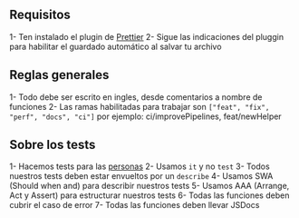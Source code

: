 ## Requisitos

1- Ten instalado el plugin de [Prettier](https://marketplace.visualstudio.com/items?itemName=esbenp.prettier-vscodes)
2- Sigue las indicaciones del pluggin para habilitar el guardado automático al salvar tu archivo

## Reglas generales

1- Todo debe ser escrito en ingles, desde comentarios a nombre de funciones
2- Las ramas habilitadas para trabajar son `["feat", "fix", "perf", "docs", "ci"]` por ejemplo: ci/improvePipelines, feat/newHelper

## Sobre los tests

1- Hacemos tests para las [personas](https://97cosas.com/programador/escribe-pruebas-para-personas.html)
2- Usamos `it` y no `test`
3- Todos nuestros tests deben estar envueltos por un `describe`
4- Usamos SWA (Should when and) para describir nuestros tests
5- Usamos AAA (Arrange, Act y Assert) para estructurar nuestros tests
6- Todas las funciones deben cubrir el caso de error
7- Todas las funciones deben llevar JSDocs

